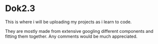 # Dok2.3

This is where i will be uploading my projects as i learn to code. 

They are mostly made from extensive googling different components and fitting them together.
Any comments would be much appreciated. 
